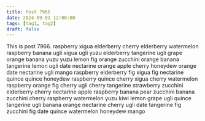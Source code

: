 ```yaml
---
title: Post 7966
date: 2024-09-01 12:00:00
tags: [tag1, tag2]
draft: false
---
```

This is post 7966.
raspberry
xigua
elderberry
cherry
elderberry
watermelon
raspberry
banana
ugli
xigua
ugli
yuzu
elderberry
tangerine
ugli
grape
orange
banana
yuzu
yuzu
lemon
fig
orange
zucchini
orange
banana
tangerine
lemon
ugli
date
nectarine
orange
apple
cherry
honeydew
orange
date
nectarine
ugli
mango
raspberry
elderberry
fig
xigua
fig
nectarine
quince
quince
honeydew
raspberry
quince
cherry
xigua
cherry
watermelon
raspberry
orange
fig
cherry
ugli
cherry
tangerine
strawberry
zucchini
elderberry
cherry
nectarine
apple
raspberry
banana
pear
zucchini
banana
zucchini
cherry
raspberry
watermelon
yuzu
kiwi
lemon
grape
ugli
quince
tangerine
ugli
banana
orange
nectarine
cherry
ugli
date
tangerine
fig
zucchini
fig
date
quince
watermelon
honeydew
mango

